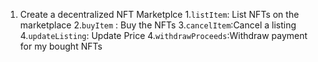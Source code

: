 1. Create a decentralized NFT Marketplce
   1.`listItem`: List NFTs on the marketplace
   2.`buyItem` : Buy the NFTs
   3.`cancelItem`:Cancel a listing
   4.`updateListing`: Update Price
   4.`withdrawProceeds`:Withdraw payment for my bought NFTs